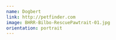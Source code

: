 ```yaml
---
name: Dogbert
link: http://petfinder.com
image: BHRR-Bilbo-RescuePawtrait-01.jpg
orientation: portrait
---
```


